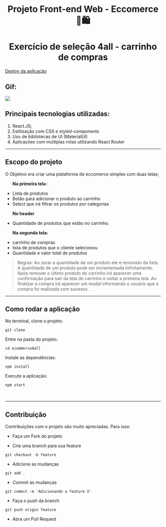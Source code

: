 <h1 align="center">
Projeto Front-end Web - Eccomerce 🛒🛍️
</h1>
<h1 align="center">
Exercício de seleção 4all - carrinho de compras
 </h1>

[Deploy da aplicação](http://4all-cart.surge.sh/)

## Gif:

<img src="./"/>


## Principais tecnologias utilizadas:

1. React.JS;
2. Estilização com CSS e styled-components
3. Uso de bibliotecas de UI (MaterialUI)
4. Aplicações com múltiplas rotas utilizando React Router
---


## Escopo do projeto

O Objetivo era criar uma plataforma de eccomerce simples com duas telas;
<ul>
<p><b>Na  primeira tela </b>:</p>
<li> Lista de produtos </li>
<li> Botão para adicionar o produto ao carrinho </li>
<li> Select que irá filtrar os produtos por categorias</li>
 </ul>
 
 <ul>
 <p><b>No header</b></p>  
 <li> Quantidade de produtos que estão no carrinho.</li>
  </ul>
  
 <ul>
 <p> <b>Na segunda tela:</b></p>
 <li> carrinho de compras</li>
 <li> lista de produtos que o cliente selecionou </li>
 <li> Quantidade e valor total de produtos </li>
 </ul>
 
 
> Regras: Ao zerar a quantidade de um produto ele é removido da lista.
> A quantidade de um produto pode ser incrementada infinitamente.
> Após remover o último produto do carrinho irá aparecer uma confirmação para sair
da tela do carrinho e voltar a primeira tela.
> Ao finalizar a compra irá aparecer um modal informando o usuário que a compra foi
realizada com sucesso.

---

## Como rodar a aplicação

No terminal, clone o projeto:

```
git clone
```

Entre na pasta do projeto:

```
cd ecommerce4all
```

Instale as dependências:

```
npm install
```

Execute a aplicação:

```
npm start
```

<br>

---
## Contribuição

Contribuições com o projeto são muito apreciadas. Para isso:

- Faça um Fork do projeto

- Crie uma branch para sua feature

```
git checkout -b feature
```

- Adicione as mudanças

```
git add .
```

- _Commit_ as mudanças

```
git commit -m 'Adicionando a feature X'
```

- Faça o push da branch

```
git push origin feature
```

- Abra um Pull Request

<br>
